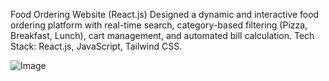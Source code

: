 Food Ordering Website (React.js)
Designed a dynamic and interactive food ordering platform with real-time search, category-based filtering (Pizza, Breakfast, Lunch), cart management, and automated bill calculation.
Tech Stack: React.js, JavaScript, Tailwind CSS.


![Image](https://github.com/user-attachments/assets/c2f8874b-9af8-4424-b692-bb63cdd97277)
